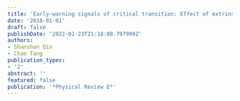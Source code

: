 ```yaml
---
title: 'Early-warning signals of critical transition: Effect of extrinsic noise'
date: '2018-01-01'
draft: false
publishDate: '2022-01-23T21:18:00.797999Z'
authors:
- Shanshan Qin
- Chao Tang
publication_types:
- '2'
abstract: ''
featured: false
publication: '*Physical Review E*'
---
```


